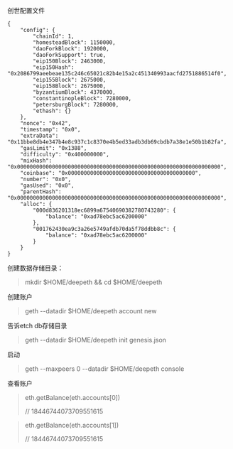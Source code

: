 


创世配置文件

```
{
    "config": {
        "chainId": 1,
        "homesteadBlock": 1150000,
        "daoForkBlock": 1920000,
        "daoForkSupport": true,
        "eip150Block": 2463000,
        "eip150Hash": "0x2086799aeebeae135c246c65021c82b4e15a2c451340993aacfd2751886514f0",
        "eip155Block": 2675000,
        "eip158Block": 2675000,
        "byzantiumBlock": 4370000,
        "constantinopleBlock": 7280000,
        "petersburgBlock": 7280000,
        "ethash": {}
    },
    "nonce": "0x42",
    "timestamp": "0x0",
    "extraData": "0x11bbe8db4e347b4e8c937c1c8370e4b5ed33adb3db69cbdb7a38e1e50b1b82fa",
    "gasLimit": "0x1388",
    "difficulty": "0x400000000",
    "mixHash": "0x0000000000000000000000000000000000000000000000000000000000000000",
    "coinbase": "0x0000000000000000000000000000000000000000",
    "number": "0x0",
    "gasUsed": "0x0",
    "parentHash": "0x0000000000000000000000000000000000000000000000000000000000000000",
    "alloc": {
        "000d836201318ec6899a67540690382780743280": {
            "balance": "0xad78ebc5ac6200000"
        },
        "001762430ea9c3a26e5749afdb70da5f78ddbb8c": {
            "balance": "0xad78ebc5ac6200000"
        }
    }
}
```

创建数据存储目录：

> mkdir $HOME/deepeth && cd $HOME/deepeth

创建账户

> geth \-\-datadir $HOME/deepeth account new

告诉etch db存储目录

> geth \-\-datadir $HOME/deepeth init genesis.json

启动

> geth \-\-maxpeers 0 \-\-datadir $HOME/deepeth console

查看账户

> eth.getBalance\(eth.accounts\[0\]\)
> 
> 
> // 18446744073709551615

> eth.getBalance\(eth.accounts\[1\]\)
> 
> 
> // 18446744073709551615

